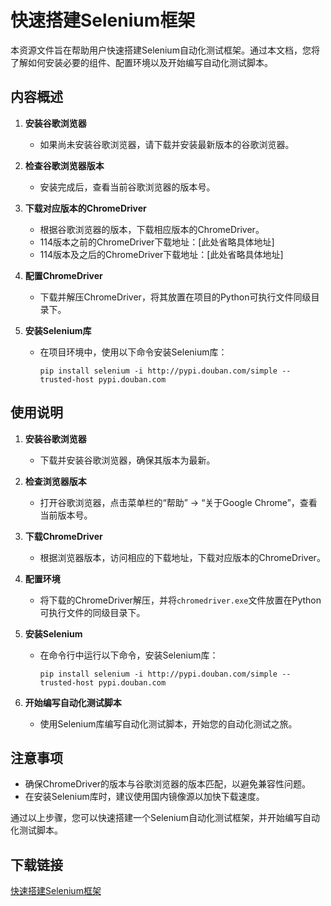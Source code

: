 # 快速搭建Selenium框架

本资源文件旨在帮助用户快速搭建Selenium自动化测试框架。通过本文档，您将了解如何安装必要的组件、配置环境以及开始编写自动化测试脚本。

## 内容概述

1. **安装谷歌浏览器**
   - 如果尚未安装谷歌浏览器，请下载并安装最新版本的谷歌浏览器。

2. **检查谷歌浏览器版本**
   - 安装完成后，查看当前谷歌浏览器的版本号。

3. **下载对应版本的ChromeDriver**
   - 根据谷歌浏览器的版本，下载相应版本的ChromeDriver。
   - 114版本之前的ChromeDriver下载地址：[此处省略具体地址]
   - 114版本及之后的ChromeDriver下载地址：[此处省略具体地址]

4. **配置ChromeDriver**
   - 下载并解压ChromeDriver，将其放置在项目的Python可执行文件同级目录下。

5. **安装Selenium库**
   - 在项目环境中，使用以下命令安装Selenium库：
     ```
     pip install selenium -i http://pypi.douban.com/simple --trusted-host pypi.douban.com
     ```

## 使用说明

1. **安装谷歌浏览器**
   - 下载并安装谷歌浏览器，确保其版本为最新。

2. **检查浏览器版本**
   - 打开谷歌浏览器，点击菜单栏的“帮助” -> “关于Google Chrome”，查看当前版本号。

3. **下载ChromeDriver**
   - 根据浏览器版本，访问相应的下载地址，下载对应版本的ChromeDriver。

4. **配置环境**
   - 将下载的ChromeDriver解压，并将`chromedriver.exe`文件放置在Python可执行文件的同级目录下。

5. **安装Selenium**
   - 在命令行中运行以下命令，安装Selenium库：
     ```
     pip install selenium -i http://pypi.douban.com/simple --trusted-host pypi.douban.com
     ```

6. **开始编写自动化测试脚本**
   - 使用Selenium库编写自动化测试脚本，开始您的自动化测试之旅。

## 注意事项

- 确保ChromeDriver的版本与谷歌浏览器的版本匹配，以避免兼容性问题。
- 在安装Selenium库时，建议使用国内镜像源以加快下载速度。

通过以上步骤，您可以快速搭建一个Selenium自动化测试框架，并开始编写自动化测试脚本。

## 下载链接

[快速搭建Selenium框架](https://pan.quark.cn/s/b717a7b9a384)